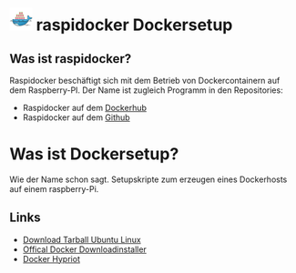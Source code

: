 # ![logo](.docs/ico_raspidocker.png) raspidocker Dockersetup


## Was ist raspidocker?
Raspidocker beschäftigt sich mit dem Betrieb von Dockercontainern auf dem Raspberry-PI. 
Der Name ist zugleich Programm in den Repositories:
- Raspidocker auf dem <a href="https://hub.docker.com/r/raspidocker/">Dockerhub</a>
- Raspidocker auf dem <a href="https://github.com/raspidocker">Github</a>


# Was ist Dockersetup?
Wie der Name schon sagt. Setupskripte zum erzeugen eines Dockerhosts auf einem raspberry-Pi.

## Links
- <a href="http://director.downloads.raspberrypi.org/raspbian/images/raspbian-2016-05-31/2016-05-27-raspbian-jessie.zip">Download Tarball Ubuntu Linux</a>
- <a href="https://get.docker.com">Offical Docker Downloadinstaller</a>
- <a href="http://blog.hypriot.com/downloads/">Docker Hypriot</a>
